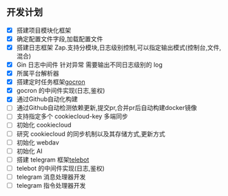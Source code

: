 ## 开发计划

-   [x] 搭建项目模块化框架
-   [x] 确定配置文件字段,加载配置文件
-   [x] 搭建日志框架 Zap.支持分模块,日志级别控制,可以指定输出模式(控制台,文件,混合)
-   [x] Gin 日志中间件 针对异常 需要输出不同日志级别的 log
-   [x] 所属平台解析器
-   [x] 搭建定时任务框架[gocron](https://github.com/go-co-op/gocron)
-   [x] gocron 的中间件实现(日志,鉴权)
-   [x] 通过Github自动化构建
-   [ ] 通过Github自动检测依赖更新,提交pr,合并pr后自动构建docker镜像
-   [ ] 支持指定多个 cookiecloud-key 多端同步
-   [ ] 初始化 cookiecloud
-   [ ] 研究 cookiecloud 的同步机制以及其存储方式,更新方式
-   [ ] 初始化 webdav
-   [ ] 初始化 AI
-   [ ] 搭建 telegram 框架[telebot](https://github.com/tucnak/telebot)
-   [ ] telebot 的中间件实现(日志,鉴权)
-   [ ] telegram 消息处理器开发
-   [ ] telegram 指令处理器开发
